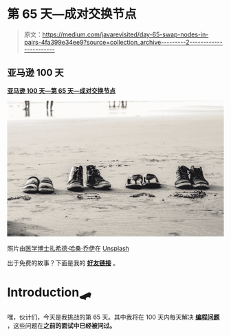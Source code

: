 # 第 65 天—成对交换节点

> 原文：<https://medium.com/javarevisited/day-65-swap-nodes-in-pairs-4fa399e34ee9?source=collection_archive---------2----------------------->

## 亚马逊 100 天

[**亚马逊 100 天—第 65 天—成对交换节点**](https://leetcode.com/problems/swap-nodes-in-pairs/)

![](img/d40a4d887cb598047f82f361b43a158f.png)

照片由[医学博士扎希德·哈桑·乔伊](https://unsplash.com/@madmaxhasan?utm_source=unsplash&utm_medium=referral&utm_content=creditCopyText)在 [Unsplash](https://unsplash.com/s/photos/pairs?utm_source=unsplash&utm_medium=referral&utm_content=creditCopyText)

出于免费的故事？下面是我的 [**好友链接**](/@akshay_ravindran/day-65-swap-nodes-in-pairs-4fa399e34ee9?source=friends_link&sk=68b271108a314da4c3d543bd81bb9a1e) 。

# Introduction🛹

嘿，伙计们，今天是我挑战的第 65 天。其中我将在 100 天内每天解决 [**编程问题**](/javarevisited/top-21-string-programming-interview-questions-for-beginners-and-experienced-developers-56037048de45) ，这些问题在**之前的面试中已经被问过。**